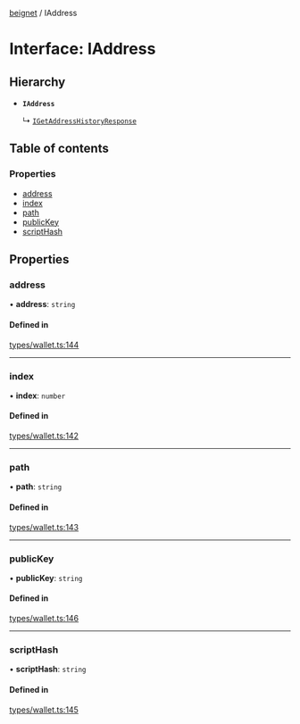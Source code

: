 [beignet](../README.md) / IAddress

# Interface: IAddress

## Hierarchy

- **`IAddress`**

  ↳ [`IGetAddressHistoryResponse`](IGetAddressHistoryResponse.md)

## Table of contents

### Properties

- [address](IAddress.md#address)
- [index](IAddress.md#index)
- [path](IAddress.md#path)
- [publicKey](IAddress.md#publickey)
- [scriptHash](IAddress.md#scripthash)

## Properties

### address

• **address**: `string`

#### Defined in

[types/wallet.ts:144](https://github.com/synonymdev/beignet/blob/583604f/src/types/wallet.ts#L144)

___

### index

• **index**: `number`

#### Defined in

[types/wallet.ts:142](https://github.com/synonymdev/beignet/blob/583604f/src/types/wallet.ts#L142)

___

### path

• **path**: `string`

#### Defined in

[types/wallet.ts:143](https://github.com/synonymdev/beignet/blob/583604f/src/types/wallet.ts#L143)

___

### publicKey

• **publicKey**: `string`

#### Defined in

[types/wallet.ts:146](https://github.com/synonymdev/beignet/blob/583604f/src/types/wallet.ts#L146)

___

### scriptHash

• **scriptHash**: `string`

#### Defined in

[types/wallet.ts:145](https://github.com/synonymdev/beignet/blob/583604f/src/types/wallet.ts#L145)
